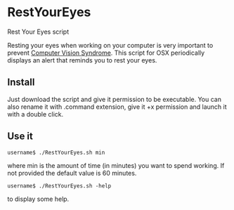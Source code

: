# RestYourEyes
Rest Your Eyes script

Resting your eyes when working on your computer is very important to prevent [Computer Vision Syndrome](https://en.wikipedia.org/wiki/Computer_vision_syndrome).
This script for OSX periodically displays an alert that reminds you to rest your eyes.

## Install
Just download the script and give it permission to be executable. You can also rename it with .command extension, give it +x permission and launch it with a double click.

## Use it
    username$ ./RestYourEyes.sh min
where min is the amount of time (in minutes) you want to spend working. If not provided the default value is 60 minutes.

    username$ ./RestYourEyes.sh -help
to display some help.
